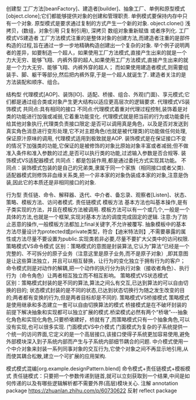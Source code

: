 创建型
    工厂方法[beanFactory]、建造者[builder]、抽象工厂、单例和原型模式[object.clone];它们都能够提供对象的创建和管理职责. 
    单例模式要保持内存中只有一个对象.
    原型模式是要求通过复制的方式产生一个新的对象. object.clone() 浅拷贝，(数组，对象引用 只复制引用), 深拷贝 数组对象重新赋值 或者序列化.
         工厂模式VS建造者
            工厂方法模式注重的是整体对象的创建方法,而建造者注重的是部件构造的过程,旨在通过一步一步地精确构造创建出一个复杂的对象.
            举个例子说明两者的差异，如要制造一个超人，如果使用工厂方法模式,直接产生出来的就是一个力大无穷、能够飞翔、内裤外穿的超人,如果使用工厂方法模式,直接产生出来的就是一个力大无穷、能够飞翔、内裤外穿的超人；
            而如果使用建造者模式,则需要组装手、脚、躯干等部分,然后把内裤外穿,于是一个超人就诞生了.
            建造者关注的是方法装配和顺序、组合。
        
结构型
     代理模式[AOP]、装饰[IO]、适配、桥接、组合、外观(门面)、享元模式;它们都是通过组合类或对象产生更大结构以适应更高层次的逻辑要求.
         代理模式VS装饰模式
                共同点:具有相同的接口
                不同点:代理模式着重对代理过程控制,装饰着是对类的功能进行加强或减弱,它着重功能变化.
                代理模式就是把当前的行为或功能委托给其他对象执行,代理类负责接口限定:是否可以调用真是角色，以及是否对发送到真实角色消息进行变形处理,它不对主题角色(也就是被代理类)的功能做任何处理,保证原汁原味的调用,
                代理模式适用到极致就是AOP.
                装饰模式是在保证接口不变的情况下加强类的功能,它保证的是被修饰的对象比原始对象丰富或者减弱;但不做准入条件和准入参数的过滤,是否可以执行类的功能,过滤输入参数是否合规等.
          装饰模式VS适配器模式
                共同点：都是包装作用,都是通过委托方式实现其功能。
                不同点：装饰模式包装的是自己的兄弟类,隶属于同一个家族（相同接口或者父类).
                       适配器模式则修饰非血缘关系类,把一个非本家的对象伪装成本家的对象,注意是伪装,因此它的本质还是非相同接口的对象.
            
行为型
     责任链、命令、解释器、迭代、中介者、备忘录、观察者[Listen]、状态、策略、模板方法、访问者模式.
         责任链模式 
         模板方法   基本方法也叫基本操作,是有子类实现的方法，并且在模板方法被调用.
                  模板方法可以有一个或几个,一般是一个具体的方法,也就是一个框架,实现对基本方法的调度完成固定的逻辑.
                    注意:为了防止恶意的操作,一般模板方法都加上final关键字,不允许被覆写.
                        抽象模板中的基本方法尽量设计为protected或private类型，符合【迪米特法则】,不需要暴露的属性或方法尽量不要设置为public.实现类若非必要,尽量不要扩大父类中的访问权限.
         策略模式VS命令模式
             区别：策略模式的意图是封装算法,它认为”算法“已经是一个完整的、不可拆分的原子业务（注意这里是原子业务,而不是原子对象）,即其意图是让这些算法独立，并且可以相互替换，让行为的变化独立于拥有行为的客户；
                  命令模式则是对动作的解耦,把一个动作的执行分为执行对象（接收者角色）、执行行为（命令角色）让两者相互独立而不相互影响。 
         策略模式VS状态模式         
            区别：策略模式封装的是不同的算法,算法之间么有交互,已达到算法的可以自由切换的目的;
                 状态模式封装的是不同的状态,已达到状态切换行为随之发生改变的目的;两者都有变换的行为,但是两者目标却是不同的.
         策略模式VS桥接模式
             策略模式是使用继承和多态建立一套可以自由切换算法的模式
             桥接模式是在不破坏封装的前提下解决抽象和实现都可以独立扩展的模式.桥梁模式必然有两个“桥墩”---抽象化角色和实现化角色,只要桥墩建好，桥就有了,而策略模式只有一个抽象角色,可以没有实现,也可以很多实现.
         门面模式VS中介模式
             门面模式为复杂的子系统提供一个统一的访问界面,它定义的是一个高层接口,该接口使得子系统更加容易使用,避免外部模块深入到子系统内部而产生与子系统内部细节耦合的问题.
             中介模式使用一个中介对象来封装一系列同事对象的交互行为,它使个对象之间不再显示地引用,从而使其耦合松散,建立一个可扩展的应用架构.

模式模式混编[org.example.designPattern.blend]
      命令模式+责任链模式+模板模式
      责任链模式：只要把一个参数传递到链首,就可以立刻获取到一个结果,中间是如何传递的以及有哪些逻辑解析都不需要外界(高层)模块关心.
注解
     annotation package
     https://zhuanlan.zhihu.com/p/60730622
反射
     reflect  package
    